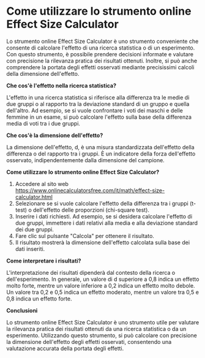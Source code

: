 Come utilizzare lo strumento online Effect Size Calculator
==========================================================

Lo strumento online Effect Size Calculator è uno strumento conveniente che consente di calcolare l'effetto di una ricerca statistica o di un esperimento. Con questo strumento, è possibile prendere decisioni informate e valutare con precisione la rilevanza pratica dei risultati ottenuti. Inoltre, si può anche comprendere la portata degli effetti osservati mediante precisissimi calcoli della dimensione dell'effetto.

**Che cos'è l'effetto nella ricerca statistica?**

L'effetto in una ricerca statistica si riferisce alla differenza tra le medie di due gruppi o al rapporto tra la deviazione standard di un gruppo e quella dell'altro. Ad esempio, se si vuole confrontare i voti dei maschi e delle femmine in un esame, si può calcolare l'effetto sulla base della differenza media di voti tra i due gruppi.

**Che cos'è la dimensione dell'effetto?**

La dimensione dell'effetto, d, è una misura standardizzata dell'effetto della differenza o del rapporto tra i gruppi. È un indicatore della forza dell'effetto osservato, indipendentemente dalla dimensione del campione.

**Come utilizzare lo strumento online Effect Size Calculator?**

1. Accedere al sito web <https://www.onlinecalculatorsfree.com/it/math/effect-size-calculator.html>
2. Selezionare se si vuole calcolare l'effetto della differenza tra i gruppi (t-test) o dell'effetto delle proporzioni (chi-square test).
3. Inserire i dati richiesti. Ad esempio, se si desidera calcolare l'effetto di due gruppi, immettere i dati relativi alla media e alla deviazione standard dei due gruppi.
4. Fare clic sul pulsante "Calcola" per ottenere il risultato.
5. Il risultato mostrerà la dimensione dell'effetto calcolata sulla base dei dati inseriti.

**Come interpretare i risultati?**

L'interpretazione dei risultati dipenderà dal contesto della ricerca o dell'esperimento. In generale, un valore di d superiore a 0,8 indica un effetto molto forte, mentre un valore inferiore a 0,2 indica un effetto molto debole. Un valore tra 0,2 e 0,5 indica un effetto moderato, mentre un valore tra 0,5 e 0,8 indica un effetto forte.

**Conclusioni**

Lo strumento online Effect Size Calculator è uno strumento utile per valutare la rilevanza pratica dei risultati ottenuti da una ricerca statistica o da un esperimento. Utilizzando questo strumento, si può calcolare con precisione la dimensione dell'effetto degli effetti osservati, consentendo una valutazione accurata della portata degli effetti.